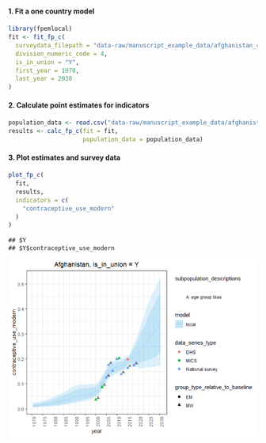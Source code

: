 
#### 1\. Fit a one country model

``` r
library(fpemlocal)
fit <- fit_fp_c(
  surveydata_filepath = "data-raw/manuscript_example_data/afghanistan_4_married_example.csv",
  division_numeric_code = 4,
  is_in_union = "Y",
  first_year = 1970,
  last_year = 2030
)
```

#### 2\. Calculate point estimates for indicators

``` r
population_data <- read.csv("data-raw/manuscript_example_data/afghanistan_4_married_popdata_example.csv")
results <- calc_fp_c(fit = fit,
                     population_data = population_data)
```

#### 3\. Plot estimates and survey data

``` r
plot_fp_c(
  fit,
  results,
  indicators = c(
    "contraceptive_use_modern"
  )
)
```

    ## $Y
    ## $Y$contraceptive_use_modern

![](in_union_women_from_custom_data_paper_files/figure-gfm/unnamed-chunk-3-1.png)<!-- -->
